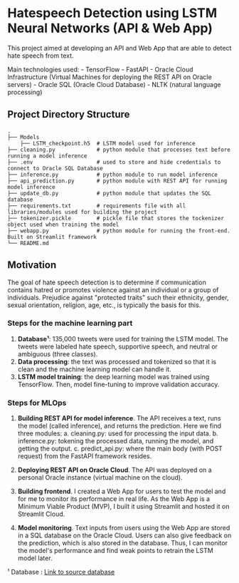 # Hatespeech Detection using LSTM Neural Networks (API & Web App)
This project aimed at developing an API and Web App that are able to detect hate speech from text. 

Main technologies used:
    - TensorFlow
    - FastAPI
    - Oracle Cloud Infrastructure (Virtual Machines for deploying the REST API on Oracle servers)
    - Oracle SQL (Oracle Cloud Database)
    - NLTK (natural language processing)

## Project Directory Structure

    .
    ├── Models         
        ├── LSTM_checkpoint.h5  # LSTM model used for inference
    ├── cleaning.py             # python module that processes text before running a model inference
    ├── .env                    # used to store and hide credentials to connect to Oracle SQL Database
    ├── inference.py            # python module to run model inference
    ├── api_prediction.py       # python module with REST API for running model inference
    ├── update_db.py            # python module that updates the SQL database 
    ├── requirements.txt        # requirements file with all libraries/modules used for building the project
    ├── tokenizer.pickle        # pickle file that stores the tockenizer object used when training the model
    ├── webapp.py               # python module for running the front-end. Built on Streamlit framework
    └── README.md

## Motivation
The goal of hate speech detection is to determine if communication contains hatred or promotes violence against an individual or a group of individuals. Prejudice against "protected traits" such their ethnicity, gender, sexual orientation, religion, age, etc., is typically the basis for this.

### Steps for the machine learning part
1. **Database¹**: 135,000 tweets were used for training the LSTM model. The tweets were labeled hate speech, supportive speech, and neutral or ambiguous (three classes).
2. **Data processing**: the text was processed and tokenized so that it is clean and the machine learning model can handle it.
3. **LSTM model training**: the deep learning model was trained using TensorFlow. Then, model fine-tuning to improve validation accuracy. 

### Steps for MLOps
1. **Building REST API for model inference**. The API receives a text, runs the model (called inference), and returns the prediction. Here we find three modules:
    a. cleaning.py: used for processing the input data. 
    b. inference.py: tokening the processed data, running the model, and getting the output.
    c. predict_api.py: where the main body (with POST request) from the FastAPI framework resides.

2. **Deploying REST API on Oracle Cloud**. The API was deployed on a personal Oracle instance (virtual machine on the cloud).
3. **Building frontend**. I created a Web App for users to test the model and for me to monitor its performance in real life. As the Web App is a Minimum Viable Product (MVP), I built it using Streamlit and hosted it on Streamlit Cloud.
4. **Model monitoring**. Text inputs from users using the Web App are stored in a SQL database on the Oracle Cloud. Users can also give feedback on the prediction, which is also stored in the database. Thus, I can monitor the model's performance and find weak points to retrain the LSTM model later.

¹ Database : [Link to source database](https://huggingface.co/datasets/ucberkeley-dlab/measuring-hate-speech)